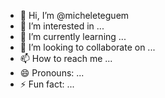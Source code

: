 - 👋 Hi, I’m @micheleteguem
- 👀 I’m interested in ...
- 🌱 I’m currently learning ...
- 💞️ I’m looking to collaborate on ...
- 📫 How to reach me ...
- 😄 Pronouns: ...
- ⚡ Fun fact: ...

<!---
micheleteguem/micheleteguem is a ✨ special ✨ repository because its `README.md` (this file) appears on your GitHub profile.
You can click the Preview link to take a look at your changes.
--->
